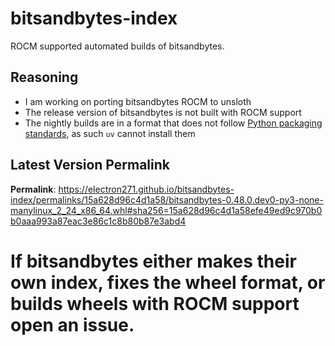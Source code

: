 # bitsandbytes-index

ROCM supported automated builds of bitsandbytes.

## Reasoning

- I am working on porting bitsandbytes ROCM to unsloth
- The release version of bitsandbytes is not built with ROCM support
- The nightly builds are in a format that does not follow [Python packaging standards](https://packaging.python.org/en/latest/specifications/binary-distribution-format/), as such `uv` cannot install them

## Latest Version Permalink

<!-- permalinks.py START -->
**Permalink**: https://electron271.github.io/bitsandbytes-index/permalinks/15a628d96c4d1a58/bitsandbytes-0.48.0.dev0-py3-none-manylinux_2_24_x86_64.whl#sha256=15a628d96c4d1a58efe49ed9c970b0b0aaa993a87eac3e86c1c8b80b87e3abd4
<!-- permalinks.py END -->

# If bitsandbytes either makes their own index, fixes the wheel format, or builds wheels with ROCM support open an issue.

